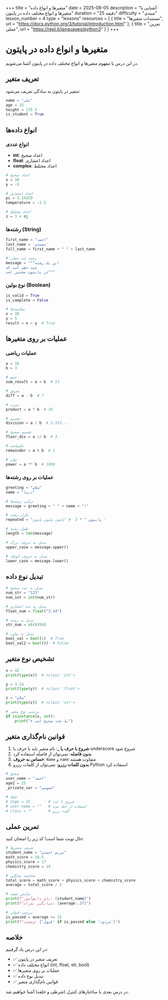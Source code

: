 +++
title = "متغیرها و انواع داده"
date = 2025-08-05
description = "آشنایی با متغیرها و انواع مختلف داده در پایتون"
duration = "25 دقیقه"
difficulty = "مبتدی"
lesson_number = 4
type = "lessons"
resources = [
    { title = "مستندات متغیرها", url = "https://docs.python.org/3/tutorial/introduction.html" },
    { title = "تمرین عملی", url = "https://repl.it/languages/python3" }
]
+++

# متغیرها و انواع داده در پایتون

در این درس با مفهوم متغیرها و انواع مختلف داده در پایتون آشنا می‌شویم.

## تعریف متغیر

متغیر در پایتون به سادگی تعریف می‌شود:

```python
name = "علی"
age = 25
height = 175.5
is_student = True
```

## انواع داده‌ها

### انواع عددی
- **int**: اعداد صحیح
- **float**: اعداد اعشاری
- **complex**: اعداد مختلط

```python
# اعداد صحیح
x = 10
y = -5

# اعداد اعشاری
pi = 3.14159
temperature = -2.5

# اعداد مختلط
z = 3 + 4j
```

### رشته‌ها (String)

```python
first_name = "احمد"
last_name = 'محمدی'
full_name = first_name + " " + last_name

# رشته چند خطی
message = """این یک رشته
چند خطی است که
در پایتون معتبر است"""
```

### نوع بولین (Boolean)

```python
is_valid = True
is_complete = False

# مقایسه‌ها
x = 10
y = 5
result = x > y  # True
```

## عملیات بر روی متغیرها

### عملیات ریاضی

```python
a = 10
b = 3

# جمع
sum_result = a + b  # 13

# تفریق  
diff = a - b  # 7

# ضرب
product = a * b  # 30

# تقسیم
division = a / b  # 3.333...

# تقسیم صحیح
floor_div = a // b  # 3

# باقیمانده
remainder = a % b  # 1

# توان
power = a ** b  # 1000
```

### عملیات بر روی رشته‌ها

```python
greeting = "سلام"
name = "دنیا"

# ترکیب رشته‌ها
message = greeting + " " + name + "!"

# تکرار رشته
repeated = "پایتون " * 3  # "پایتون پایتون پایتون "

# طول رشته
length = len(message)

# تبدیل به حروف بزرگ
upper_case = message.upper()

# تبدیل به حروف کوچک
lower_case = message.lower()
```

## تبدیل نوع داده

```python
# تبدیل به عدد صحیح
num_str = "123"
num_int = int(num_str)

# تبدیل به عدد اعشاری
float_num = float("3.14")

# تبدیل به رشته
str_num = str(456)

# تبدیل به بولین
bool_val = bool(1)  # True
bool_val2 = bool(0)  # False
```

## تشخیص نوع متغیر

```python
x = 42
print(type(x))  # <class 'int'>

y = 3.14
print(type(y))  # <class 'float'>

z = "سلام"
print(type(z))  # <class 'str'>

# بررسی نوع متغیر
if isinstance(x, int):
    print("x یک عدد صحیح است")
```

## قوانین نام‌گذاری متغیر

1. **شروع با حرف یا _**: نام متغیر باید با حرف یا underscore شروع شود
2. **بدون فاصله**: نمی‌توان از فاصله استفاده کرد
3. **حساس به حروف**: `Name` و `name` متفاوت هستند
4. **بدون کلمات رزرو**: نمی‌توان از کلمات رزرو Python استفاده کرد

```python
# صحیح
user_name = "احمد"
age2 = 25
_private_var = "خصوصی"

# غلط
# 2age = 25        # شروع با عدد
# user-name = ""   # استفاده از خط تیره  
# class = ""       # کلمه رزرو
```

## تمرین عملی

حال نوبت شما است! کد زیر را امتحان کنید:

```python
# تعریف متغیرها
student_name = "مریم احمدی"
math_score = 18.5
physics_score = 17
chemistry_score = 19

# محاسبه میانگین
total_score = math_score + physics_score + chemistry_score
average = total_score / 3

# نمایش نتیجه
print(f"نام دانش‌آموز: {student_name}")
print(f"میانگین نمرات: {average:.2f}")

# بررسی قبولی
is_passed = average >= 12
print(f"وضعیت: {'قبول' if is_passed else 'مردود'}")
```

## خلاصه

در این درس یاد گرفتیم:
- ✅ تعریف متغیر در پایتون
- ✅ انواع مختلف داده (int, float, str, bool)
- ✅ عملیات بر روی متغیرها
- ✅ تبدیل نوع داده
- ✅ قوانین نام‌گذاری متغیر

در درس بعدی با ساختارهای کنترل (شرطی و حلقه) آشنا خواهیم شد.

